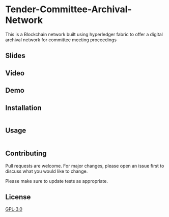# Tender-Committee-Archival-Network

This is a Blockchain network built using hyperledger fabric to offer a digital archival network for committee meeting proceedings

## Slides

## Video

## Demo

## Installation


```bash

```

## Usage

```javascript

```

## Contributing
Pull requests are welcome. For major changes, please open an issue first to discuss what you would like to change.

Please make sure to update tests as appropriate.

## License
[GPL-3.0](https://choosealicense.com/licenses/mit/)
